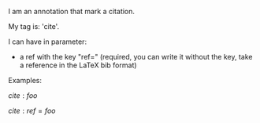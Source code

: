I am an annotation that mark a citation.

My tag is: 'cite'.

I can have in parameter:
- a ref with the key "ref=" (required, you can write it without the key, take a reference in the LaTeX bib format)


Examples: 

${cite:foo}$

${cite:ref=foo}$